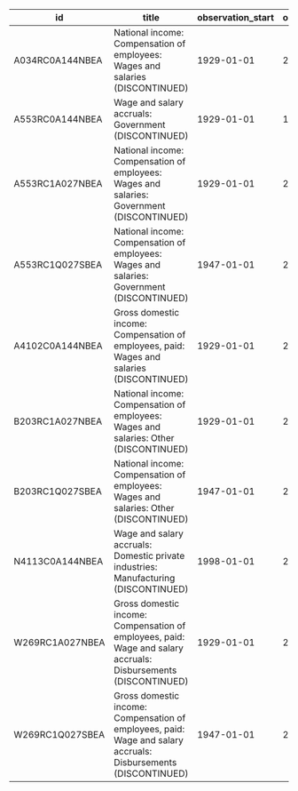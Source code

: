 | id              | title                                                                                                          | observation_start   | observation_end   |
|-----------------|----------------------------------------------------------------------------------------------------------------|---------------------|-------------------|
| A034RC0A144NBEA | National income: Compensation of employees: Wages and salaries (DISCONTINUED)                                  | 1929-01-01          | 2016-01-01        |
| A553RC0A144NBEA | Wage and salary accruals: Government (DISCONTINUED)                                                            | 1929-01-01          | 1969-01-01        |
| A553RC1A027NBEA | National income: Compensation of employees: Wages and salaries: Government (DISCONTINUED)                      | 1929-01-01          | 2014-01-01        |
| A553RC1Q027SBEA | National income: Compensation of employees: Wages and salaries: Government (DISCONTINUED)                      | 1947-01-01          | 2015-04-01        |
| A4102C0A144NBEA | Gross domestic income: Compensation of employees, paid: Wages and salaries (DISCONTINUED)                      | 1929-01-01          | 2016-01-01        |
| B203RC1A027NBEA | National income: Compensation of employees: Wages and salaries: Other (DISCONTINUED)                           | 1929-01-01          | 2014-01-01        |
| B203RC1Q027SBEA | National income: Compensation of employees: Wages and salaries: Other (DISCONTINUED)                           | 1947-01-01          | 2015-04-01        |
| N4113C0A144NBEA | Wage and salary accruals: Domestic private industries: Manufacturing (DISCONTINUED)                            | 1998-01-01          | 2013-01-01        |
| W269RC1A027NBEA | Gross domestic income: Compensation of employees, paid: Wage and salary accruals: Disbursements (DISCONTINUED) | 1929-01-01          | 2012-01-01        |
| W269RC1Q027SBEA | Gross domestic income: Compensation of employees, paid: Wage and salary accruals: Disbursements (DISCONTINUED) | 1947-01-01          | 2013-01-01        |